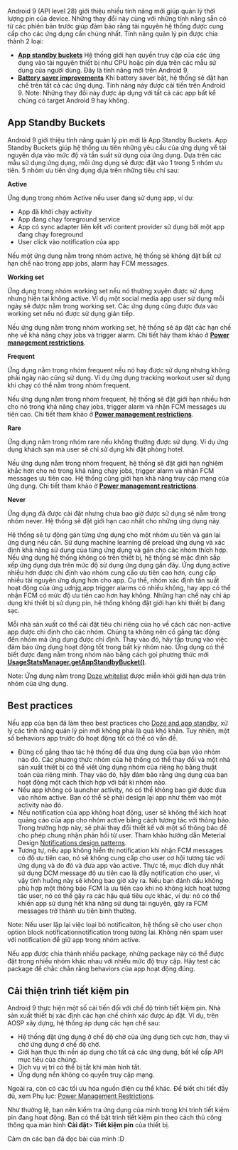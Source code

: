 Android 9 (API level 28) giới thiệu nhiều tính năng mới giúp quản lý thời lượng pin của device. Những thay đổi này cùng với những tính năng sẵn có từ các phiên bản trước giúp đảm bảo rằng tài nguyên hệ thống được cung cấp cho các ứng dụng cần chúng nhất.
Tính năng quản lý pin được chia thành 2 loại:
* [**App standby buckets**](https://developer.android.com/about/versions/pie/power#buckets)
Hệ thống giới hạn quyền truy cập của các ứng dụng vào tài nguyên thiết bị như CPU hoặc pin dựa trên các mẫu sử dụng của người dùng. Đây là tính năng mới trên Android 9.
* [**Battery saver improvements**](https://developer.android.com/about/versions/pie/power#battery-saver)
Khi battery saver bật, hệ thống sẽ đặt hạn chế trên tất cả các ứng dụng. Tính năng này được cải tiến trên Android 9.
Note: Những thay đổi này được áp dụng với tất cả các app bất kể chúng có target Android 9 hay không.

## App Standby Buckets
Android 9 giới thiệu tính năng quản lý pin mới là App Standby Buckets. App Standby Buckets giúp hệ thống ưu tiên những yêu cầu của ứng dụng về tài nguyên dựa vào mức độ và tần suất sử dụng của ứng dụng. Dựa trên các mẫu sử dụng ứng dụng, mỗi ứng dụng sẽ được đặt vào 1 trong 5 nhóm ưu tiên.
5 nhóm ưu tiên ứng dụng dựa trên những tiêu chí sau:

**Active**

Ứng dụng trong nhóm Active nếu user đang sử dụng app, ví dụ:
* App đã khởi chạy activity
* App đang chạy foreground service
* App có sync adapter liên kết với content provider sử dụng bởi một app đang chạy foreground
* User click vào notification của app

Nếu một ứng dụng nằm trong nhóm active, hệ thống sẽ không đặt bất cứ hạn chế nào trong app jobs, alarm hay FCM messages.

**Working set**

Ứng dụng trong nhóm working set nếu nó thường xuyên được sử dụng nhưng hiện tại không active. Ví dụ một social media app user sử dụng mỗi ngày sẽ được nằm trong working set. Các ứng dụng cũng được đưa vào working set nếu nó được sử dụng gián tiếp.

Nếu ứng dụng nằm trong nhóm working set, hệ thống sẽ áp đặt các hạn chế nhẹ về khả năng chạy jobs và trigger alarm. Chi tiết hãy tham khảo ở [**Power management restrictions**](https://developer.android.com/topic/performance/power/power-details.html).

**Frequent**

Ứng dụng nằm trong nhóm frequent nếu nó hay được sử dụng nhưng không phải ngày nào cũng sử dụng. Ví dụ ứng dụng tracking workout user sử dụng khi chạy có thể nằm trong nhóm frequent.

Nếu ứng dụng nằm trong nhóm frequent, hệ thống sẽ đặt giới hạn nhiều hơn cho nó trong khả năng chạy jobs, trigger alarm và nhận FCM messages ưu tiên cao. Chi tiết tham khảo ở [**Power management restrictions**](https://developer.android.com/topic/performance/power/power-details.html).

**Rare**

Ứng dụng nằm trong nhóm rare nếu không thường được sử dụng. Ví dụ ứng dụng khách sạn mà user sẽ chỉ sử dụng khi đặt phòng hotel.

Nếu ứng dụng nằm trong nhóm frequent, hệ thống sẽ đặt giới hạn nghiêm khắc hơn cho nó trong khả năng chạy jobs, trigger alarm và nhận FCM messages ưu tiên cao. Hệ thống cũng giới hạn khả năng truy cập mạng của ứng dụng. Chi tiết tham khảo ở [**Power management restrictions**](https://developer.android.com/topic/performance/power/power-details.html).

**Never**

Ứng dụng đã được cài đặt nhưng chưa bao giờ được sử dụng sẽ nằm trong nhóm never. Hệ thống sẽ đặt giới hạn cao nhất cho những ứng dụng này.

Hệ thống sẽ tự động gán từng ứng dụng cho một nhóm ưu tiên và gán lại ứng dụng nếu cần. Sử dụng machine learning để preload ứng dụng và xác định khả năng sử dụng của từng ứng dụng và gán cho các nhóm thích hợp. Nếu ứng dụng hệ thống không có trên thiết bị, hệ thống sẽ mặc định sắp xếp ứng dụng dựa trên mức độ sử dụng ứng dụng gần đây. Ứng dụng active nhiều hơn được chỉ định vào nhóm cung cấo ưu tiên cao hơn, cung cấp nhiều tài nguyên ứng dụng hơn cho app. Cụ thể, nhóm xác định tần suất hoạt động của ứng udnjg,app trigger alarms có nhiều không, hay app có thể nhận FCM có mức độ ưu tiên cao hơn hay không. Những hạn chế này chỉ áp dụng khi thiết bị sử dụng pin, hệ thống không đặt giới hạn khi thiết bị đang sạc.

Mỗi nhà sản xuất có thể cài đặt tiêu chí riêng của họ về cách các non-active app được chỉ định cho các nhóm. Chúng ta không nên cố gắng tác động đến nhóm mà ứng dụng được chỉ định. Thay vào đó, hãy tập trung vào việc đảm bảo ứng dụng hoạt động tốt trong bất kỳ nhóm nào. Ứng dụng có thể biết được đang nằm trong nhóm nào bằng cách gọi phương thức mới [**UsageStatsManager.getAppStandbyBucket()**](https://developer.android.com/reference/android/app/usage/UsageStatsManager.html#getAppStandbyBucket()).

Note: Ứng dụng nằm trong [Doze whitelist](https://developer.android.com/training/monitoring-device-state/doze-standby#support_for_other_use_cases) được miễn khỏi giới hạn dựa trên nhóm của ứng dụng.

## Best practices

Nếu app của bạn đã làm theo best practices cho [Doze and app standby](https://developer.android.com/training/monitoring-device-state/doze-standby), xử lý các tính năng quản lý pin mới không phải là quá khó khăn. Tuy nhiên, một số behaviors app trước đó hoạt động tốt có thể có vấn đề.

* Đừng cố gắng thao tác hệ thống để đưa ứng dụng của bạn vào nhóm nào đó. Các phương thức nhóm của hệ thống có thể thay đổi và một nhà sản xuất thiết bị có thể viết ứng dụng nhóm của riêng họ bằng thuật toán của riêng mình. Thay vào đó, hãy đảm bảo rằng ứng dụng của bạn hoạt động một cách thích hợp với bất kì nhóm nào.
* Nếu app không có launcher activity, nó có thể không bao giờ được đưa vào nhóm active. Bạn có thể sẽ phải design lại app như thêm vào một activity nào đó.
* Nếu notification của app không hoạt động, user sẽ không thể kích hoạt quảng cáo của app cho nhóm active bằng cách tương tác với thông báo. Trong trường hợp này, sẽ phải thay đổi thiết kế với một số thông báo để cho phép chung nhận phản hồi từ user. Tham khảo hướng dẫn Meterial Design [Notifications design patterns](https://material.io/guidelines/patterns/notifications.html).
* Tương tự, nếu app không hiển thị notification khi nhận FCM messages có độ ưu tiên cao, nó sẽ không cung cấp cho user cơ hội tương tác với ứng dụng và do đó và đưa app vào active. Thực tế, mục đích duy nhất sử dụng DCM message độ ưu tiên cao là đẩy notification cho user, vì vậy tình huống này sẽ không bao giờ xảy ra. Nếu bạn đánh dấu không phù hợp một thông báo FCM là ưu tiên cao khi nó không kích hoạt tương tác user, nó có thể gây ra các hậu quả tiêu cực khác, ví dụ: nó có thể khiến app sử dụng hết khả năng sử dụng tài nguyên, gây ra FCM messages trở thành ưu tiên bình thường.

Note: Nếu user lặp lại việc loại bỏ notificaiton, hệ thống sẽ cho user chọn option block notificationnotification trong tương lai. Không nên spam user với notification để giữ app trong nhóm active.

Nếu app được chia thành nhiều package, những package này có thể được đặt trong nhiều nhóm khác nhau với nhiều mức độ truy cập. Hãy test các package để chắc chắn rằng behaviors của app hoạt động đúng.

## Cải thiện trình tiết kiệm pin

Android 9 thực hiện một số cải tiến đối với chế độ trình tiết kiệm pin. Nhà sản xuất thiết bị xác định các hạn chế chính xác được áp đặt. Ví dụ, trên AOSP xây dựng, hệ thống áp dụng các hạn chế sau:
* Hệ thống đặt ứng dụng ở chế độ chờ của ứng dụng tích cực hơn, thay vì chờ ứng dụng ở chế độ chờ.
* Giới hạn thực thi nền áp dụng cho tất cả các ứng dụng, bất kể cấp API mục tiêu của chúng.
* Dịch vụ vị trí có thể bị tắt khi màn hình tắt.
* Ứng dụng nền không có quyền truy cập mạng.

Ngoài ra, còn có các tối ưu hóa nguồn điện cụ thể khác. Để biết chi tiết đầy đủ, xem Phụ lục: [Power Management Restrictions](https://developer.android.com/preview/features/power-details.html).

Như thường lệ, bạn nên kiểm tra ứng dụng của mình trong khi trình tiết kiệm pin đang hoạt động. Bạn có thể bật trình tiết kiệm pin theo cách thủ công thông qua màn hình **Cài đặt**> **Tiết kiệm pin** của thiết bị.

Cảm ơn các bạn đã đọc bài của mình :D